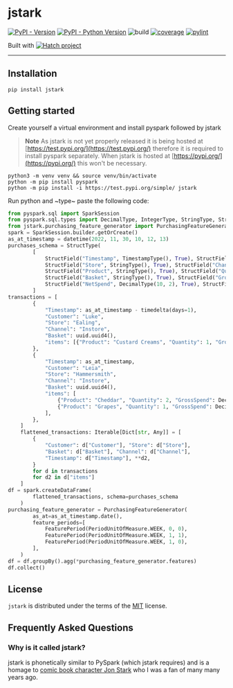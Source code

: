 # jstark

[![PyPI - Version](https://img.shields.io/pypi/v/jstark.svg)](https://pypi.org/project/jstark)
[![PyPI - Python Version](https://img.shields.io/pypi/pyversions/jstark.svg)](https://pypi.org/project/jstark)
![build](https://github.com/jamiekt/jstark/actions/workflows/build.yml/badge.svg)
[![coverage](https://jamiekt.github.io/jstark/coverage.svg 'Click to see coverage report')](https://jamiekt.github.io/jstark/htmlcov/)
[![pylint](https://jamiekt.github.io/jstark/pylint.svg 'Click to view pylint report')](https://jamiekt.github.io/jstark/pylint.html)


Built with [![Hatch project](https://img.shields.io/badge/%F0%9F%A5%9A-Hatch-4051b5.svg)](https://github.com/pypa/hatch)

-----

## Installation

```console
pip install jstark
```

## Getting started

Create yourself a virtual environment and install pyspark followed by jstark

> **Note**
> As jstark is not yet properly released it is being hosted at [https://test.pypi.org/](https://test.pypi.org/) therefore
> it is required to install pyspark separately. When jstark is hosted at [https://pypi.org/](https://pypi.org/) this
> won't be necessary.

```shell
python3 -m venv venv && source venv/bin/activate
python -m pip install pyspark
python -m pip install -i https://test.pypi.org/simple/ jstark
```

Run python and ~type~ paste the following code:
```python
from pyspark.sql import SparkSession
from pyspark.sql.types import DecimalType, IntegerType, StringType, StructField, StructType, TimestampType
from jstark.purchasing_feature_generator import PurchasingFeatureGenerator
spark = SparkSession.builder.getOrCreate()
as_at_timestamp = datetime(2022, 11, 30, 10, 12, 13)
purchases_schema = StructType(
        [
            StructField("Timestamp", TimestampType(), True), StructField("Customer", StringType(), True),
            StructField("Store", StringType(), True), StructField("Channel", StringType(), True),
            StructField("Product", StringType(), True), StructField("Quantity", IntegerType(), True),
            StructField("Basket", StringType(), True), StructField("GrossSpend", DecimalType(10, 2), True),
            StructField("NetSpend", DecimalType(10, 2), True), StructField("Discount", DecimalType(10, 2), True),
        ]
transactions = [
        {
            "Timestamp": as_at_timestamp - timedelta(days=1),
            "Customer": "Luke",
            "Store": "Ealing",
            "Channel": "Instore",
            "Basket": uuid.uuid4(),
            "items": [{"Product": "Custard Creams", "Quantity": 1, "GrossSpend": Decimal(4.00), "NetSpend": Decimal(3.75), "Discount": Decimal(0.0),}],
        },
        {
            "Timestamp": as_at_timestamp,
            "Customer": "Leia",
            "Store": "Hammersmith",
            "Channel": "Instore",
            "Basket": uuid.uuid4(),
            "items": [
                {"Product": "Cheddar", "Quantity": 2, "GrossSpend": Decimal(2.50), "NetSpend": Decimal(2.25), "Discount": Decimal(0.1),},
                {"Product": "Grapes", "Quantity": 1, "GrossSpend": Decimal(3.00), "NetSpend": Decimal(2.75), "Discount": Decimal(0.1),},
            ],
        },
    ]
    flattened_transactions: Iterable[Dict[str, Any]] = [
        {
            "Customer": d["Customer"], "Store": d["Store"],
            "Basket": d["Basket"], "Channel": d["Channel"],
            "Timestamp": d["Timestamp"], **d2,
        }
        for d in transactions
        for d2 in d["items"]
    ]
df = spark.createDataFrame(
        flattened_transactions, schema=purchases_schema
    )
purchasing_feature_generator = PurchasingFeatureGenerator(
        as_at=as_at_timestamp.date(),
        feature_periods=[
            FeaturePeriod(PeriodUnitOfMeasure.WEEK, 0, 0),
            FeaturePeriod(PeriodUnitOfMeasure.WEEK, 1, 1),
            FeaturePeriod(PeriodUnitOfMeasure.WEEK, 1, 0),
        ],
    )
df = df.groupBy().agg(*purchasing_feature_generator.features)
df.collect()
```


## License

`jstark` is distributed under the terms of the [MIT](https://spdx.org/licenses/MIT.html) license.

## Frequently Asked Questions


### Why is it called jstark?

jstark is phonetically similar to PySpark (which jstark requires) and is a homage to [comic book character Jon Stark](https://www.worthpoint.com/worthopedia/football-picture-story-monthly-stark-423630034) who I was a fan of many many years ago.
